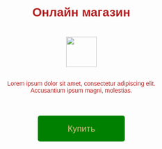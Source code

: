 <!doctype HTML>
<html lang="ru">
<head>
<meta charset="UTF-8">
<meta name="viewport" content="width=device-width, initial-scale=1.0, maximum-scale=1.0, minimum-scale=1.0, user-scalable=no">
<meta http-equiv="X-UA-Compatible" content="ie=edge">
<title>Shop</title>
<style>
@import url('https://fonts.googleapis.com/css2?family=Montserrat:wght@200;500&display=swap');
* {
margin: 0;
padding: 0;
box-sizing: border-box;
}
body {
font-family: 'Montserrat', sans-serif;
font-weight: 200;
color: firebrick;
}
#main {
width: 100%;
padding: 20px;
text-align: center;
}
h1 {
margin-top: 50px;
margin-bottom: 10px;
}
img {
width: 70px;
margin: 30px auto;
}
p {
width: 350px;
margin: 0 auto;
}
button {
border: 0;
border-radius: 5px;
margin-top: 50px;
height: 60px;
width: 200px;
font-size: 20px;
font-weight: 500;
cursor: pointer;
transition: all 500ms ease;
color: burlywood;
background: green;
}
button:hover {
background: blue;
}
#form {
    display: none;
    text-align: center;
}
input {
    width: 90%;
    outline: none;
    margin: 10px 5%;
    padding: 15px 10px;
    font-size: 14px;
    border: 2px solid silver;
    border-radius: 5px;
}
input:focus {
    border-color: #db5d5d;
}
</style>
</head>
<body>
<div id="main">
<h1>Онлайн магазин</h1>
    <img src="https://cdn-icons-png.flaticon.com/512/3595/3595455.png">
<p>Lorem ipsum dolor sit amet, consectetur adipiscing elit. Accusantium ipsum magni, molestias.</p>
<button id="buy">Купить</button>
    </div>
    <form id="form">
        <h1>Оформление покупки</h1>>
        <input type="text" placeholder="Имя" id="user_name">
        <input type="text" placeholder="Email" id="user_email">
        <input type="text" placeholder="Телефон" id="user_phone">
        <div id="error"></div>
        <button id="order">Оформить</button>

    </form>
    <script src="https://telegram.org/js/telegram-web-app.js"></script>
    <script>
        let tg = window.Telegram.WebApp;
        let buy = document.getElementById("buy");
        let order = document.getElementById("order");
        tg.expand();

        buy.addEventListener("click", () => {
            document.getElementById("main").style.display = "none"
            document.getElementById("form").style.display = "block"
            document.getElementById("user_name").value = tg.InitDataUnsafe.user.first_name + " " + tg.InitDataUnsafe.user.last_name

        });


        order.addEventListener("click", () => {
            document.getElementById("error").innerText = '';
            let name = document.getElementById("user_name").value
            let email = document.getElementById("user_email").value
            let phone = document.getElementById("user_phone").value
                document.getElementById("error").innerText = '';
            if(name.length < 1) {
                document.getElementById("error").innerText = 'Ошибка в имени! Введите значение от 2 букв';
                return;
            }
            if(phone.length < 10) {
                document.getElementById("error").innerText = 'Ошибка в номер! Введите значение от 10 букв, в формате: 70000000000';
                return;
            }
            if(email.length < 10) {
                document.getElementById("error").innerText = 'Ошибка в номер! Введите значение от 10 букв!';
                return;
            }




            tg.close();
        })
    </script>



</body>
</html>
